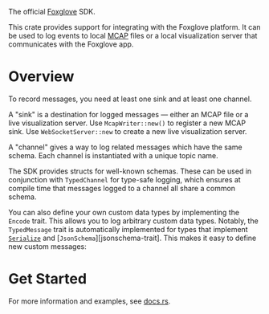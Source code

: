The official [Foxglove] SDK.

This crate provides support for integrating with the Foxglove platform. It can be used to log
events to local [MCAP] files or a local visualization server that communicates with the
Foxglove app.

[Foxglove]: https://docs.foxglove.dev/
[MCAP]: https://mcap.dev/

# Overview

To record messages, you need at least one sink and at least one channel.

A "sink" is a destination for logged messages — either an MCAP file or a live visualization server. Use `McapWriter::new()` to register a new MCAP sink. Use `WebSocketServer::new` to create a new live visualization server.

A "channel" gives a way to log related messages which have the same schema. Each channel is instantiated with a unique topic name.

The SDK provides structs for well-known schemas. These can be used in conjunction with
`TypedChannel` for type-safe logging, which ensures at compile time that
messages logged to a channel all share a common schema.

You can also define your own custom data types by implementing the `Encode` trait. This
allows you to log arbitrary custom data types. Notably, the `TypedMessage` trait is
automatically implemented for types that implement [`Serialize`](serde::Serialize) and
[`JsonSchema`][jsonschema-trait]. This makes it easy to define new custom messages:

# Get Started

For more information and examples, see [docs.rs](https://docs.rs/foxglove).
